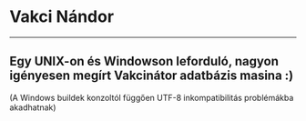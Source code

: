 # Vakci Nándor
---------------------
## Egy UNIX-on és Windowson leforduló, nagyon igényesen megírt Vakcinátor adatbázis masina :)

(A Windows buildek konzoltól függően UTF-8 inkompatibilitás problémákba akadhatnak)
